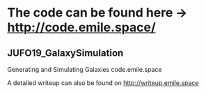 # The code can be found here → http://code.emile.space/

## JUFO19_GalaxySimulation
Generating and Simulating Galaxies code.emile.space

A detailed writeup can also be found on http://writeup.emile.space
